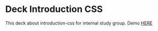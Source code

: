 # Deck Introduction CSS

This deck about introduction-css for internal study group.
Demo [HERE](https://deck-introduction-css.herokuapp.com/)
